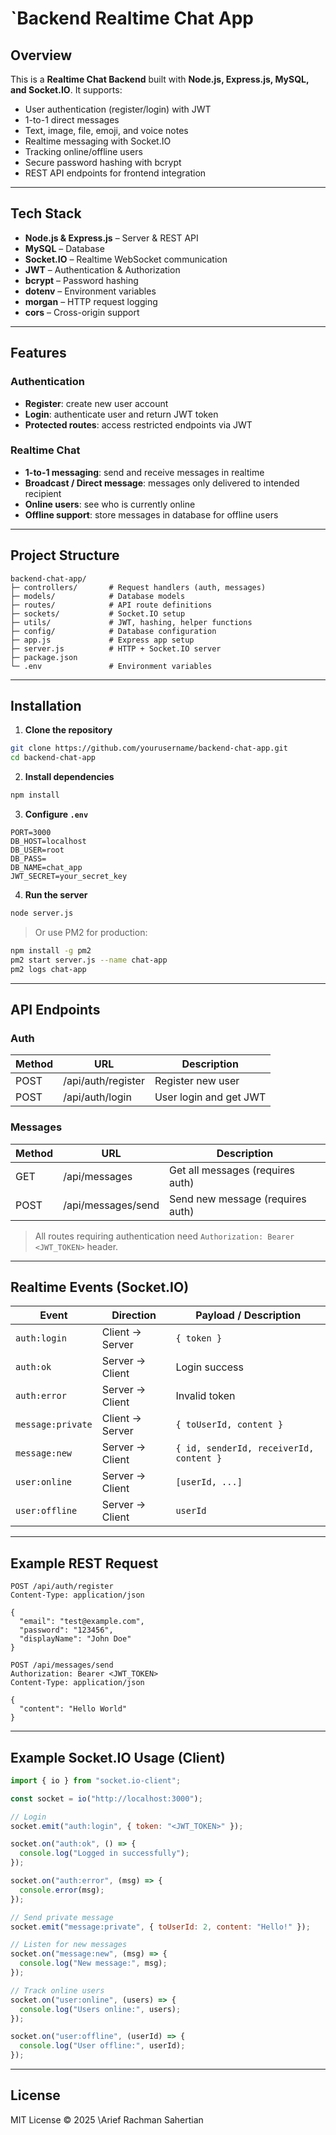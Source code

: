 # `Backend Realtime Chat App

## Overview

This is a **Realtime Chat Backend** built with **Node.js, Express.js, MySQL, and Socket.IO**. It supports:

* User authentication (register/login) with JWT
* 1-to-1 direct messages
* Text, image, file, emoji, and voice notes
* Realtime messaging with Socket.IO
* Tracking online/offline users
* Secure password hashing with bcrypt
* REST API endpoints for frontend integration

---

## Tech Stack

* **Node.js & Express.js** – Server & REST API
* **MySQL** – Database
* **Socket.IO** – Realtime WebSocket communication
* **JWT** – Authentication & Authorization
* **bcrypt** – Password hashing
* **dotenv** – Environment variables
* **morgan** – HTTP request logging
* **cors** – Cross-origin support

---

## Features

### Authentication

* **Register**: create new user account
* **Login**: authenticate user and return JWT token
* **Protected routes**: access restricted endpoints via JWT

### Realtime Chat

* **1-to-1 messaging**: send and receive messages in realtime
* **Broadcast / Direct message**: messages only delivered to intended recipient
* **Online users**: see who is currently online
* **Offline support**: store messages in database for offline users

---

## Project Structure

```text
backend-chat-app/
├─ controllers/       # Request handlers (auth, messages)
├─ models/            # Database models
├─ routes/            # API route definitions
├─ sockets/           # Socket.IO setup
├─ utils/             # JWT, hashing, helper functions
├─ config/            # Database configuration
├─ app.js             # Express app setup
├─ server.js          # HTTP + Socket.IO server
├─ package.json
└─ .env               # Environment variables
```

---

## Installation

1. **Clone the repository**

```bash
git clone https://github.com/yourusername/backend-chat-app.git
cd backend-chat-app
```

2. **Install dependencies**

```bash
npm install
```

3. **Configure `.env`**

```env
PORT=3000
DB_HOST=localhost
DB_USER=root
DB_PASS=
DB_NAME=chat_app
JWT_SECRET=your_secret_key
```

4. **Run the server**

```bash
node server.js
```

> Or use PM2 for production:

```bash
npm install -g pm2
pm2 start server.js --name chat-app
pm2 logs chat-app
```

---

## API Endpoints

### Auth

| Method | URL                | Description            |
| ------ | ------------------ | ---------------------- |
| POST   | /api/auth/register | Register new user      |
| POST   | /api/auth/login    | User login and get JWT |

### Messages

| Method | URL                | Description                      |
| ------ | ------------------ | -------------------------------- |
| GET    | /api/messages      | Get all messages (requires auth) |
| POST   | /api/messages/send | Send new message (requires auth) |

> All routes requiring authentication need `Authorization: Bearer <JWT_TOKEN>` header.

---

## Realtime Events (Socket.IO)

| Event             | Direction       | Payload / Description                   |
| ----------------- | --------------- | --------------------------------------- |
| `auth:login`      | Client → Server | `{ token }`                             |
| `auth:ok`         | Server → Client | Login success                           |
| `auth:error`      | Server → Client | Invalid token                           |
| `message:private` | Client → Server | `{ toUserId, content }`                 |
| `message:new`     | Server → Client | `{ id, senderId, receiverId, content }` |
| `user:online`     | Server → Client | `[userId, ...]`                         |
| `user:offline`    | Server → Client | `userId`                                |

---

## Example REST Request

```http
POST /api/auth/register
Content-Type: application/json

{
  "email": "test@example.com",
  "password": "123456",
  "displayName": "John Doe"
}
```

```http
POST /api/messages/send
Authorization: Bearer <JWT_TOKEN>
Content-Type: application/json

{
  "content": "Hello World"
}
```

---

## Example Socket.IO Usage (Client)

```js
import { io } from "socket.io-client";

const socket = io("http://localhost:3000");

// Login
socket.emit("auth:login", { token: "<JWT_TOKEN>" });

socket.on("auth:ok", () => {
  console.log("Logged in successfully");
});

socket.on("auth:error", (msg) => {
  console.error(msg);
});

// Send private message
socket.emit("message:private", { toUserId: 2, content: "Hello!" });

// Listen for new messages
socket.on("message:new", (msg) => {
  console.log("New message:", msg);
});

// Track online users
socket.on("user:online", (users) => {
  console.log("Users online:", users);
});

socket.on("user:offline", (userId) => {
  console.log("User offline:", userId);
});
```

---

## License

MIT License © 2025 \Arief Rachman Sahertian
